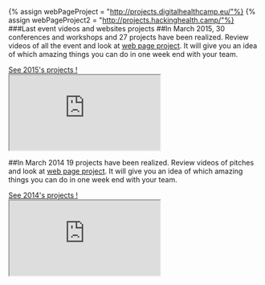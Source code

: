 {% assign webPageProject = "http://projects.digitalhealthcamp.eu/"%}
{% assign webPageProject2 = "http://projects.hackinghealth.camp/"%}
###Last event videos and websites projects
##In March 2015,
30 conferences and workshops and 27 projects have been realized. Review videos of all the event and look at [web page project]({{webPageProject2}}). It will give you an idea of which amazing things you can do in one week end with your team.

<a href="{{webPageProject2}}" class="btn btn-primary btn-block">
          See 2015's projects !
        </a>

<div class="embed-responsive embed-responsive-16by9">
	<iframe class="embed-responsive-item" src ="http://www.youtube.com/embed/videoseries?list={{site.last_event_playlist_id2}}" allowFullScreen></iframe>
</div>



##In March 2014
19 projects have been realized. Review videos of pitches and look at [web page project]({{webPageProject}}). It will give you an idea of which amazing things you can do in one week end with your team.

<a href="{{webPageProject}}" class="btn btn-primary btn-block">
          See 2014's projects !
        </a>

<div class="embed-responsive embed-responsive-16by9">
	<iframe class="embed-responsive-item" src ="http://www.youtube.com/embed/videoseries?list={{site.last_event_playlist_id}}" allowFullScreen></iframe>
</div>
